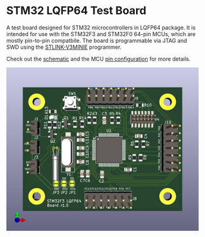 # STM32 LQFP64 Test Board

A test board designed for STM32 microcontrollers in LQFP64 package. It is intended for use with the STM32F3 and STM32F0 64-pin MCUs, which are mostly pin-to-pin compatbile. The board is programmable via JTAG and SWD using the [STLINK-V3MINIE](https://www.st.com/en/development-tools/stlink-v3minie.html) programmer.

Check out the [schematic](https://github.com/cpey/stm32-lqfp64-test-board/blob/main/stm32_lqfp64_test_board/stm32_lqfp64_test_board.pdf) and the MCU [pin configuration](https://github.com/cpey/stm32-lqfp64-test-board/blob/main/pinout) for more details.

![Rendered 3D view of the STM32 LQFP64 test board.](https://github.com/cpey/stm32-lqfp64-test-board/blob/main/stm32_lqfp64_test_board/stm32_lqfp64_test_board_3d.jpg)
